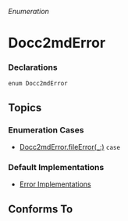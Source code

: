 *Enumeration*

# Docc2mdError

### Declarations

```
enum Docc2mdError
```

## Topics

### Enumeration Cases

- [Docc2mdError.fileError(_:)](../docs/docc2md/docc2mderror/fileerror(_:).md) `case`




### Default Implementations

- [Error Implementations](../docs/docc2md/docc2mderror/error-implementations.md)




## Conforms To


